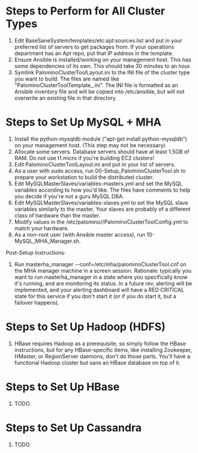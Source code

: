 Steps to Perform for All Cluster Types
======================================

   1. Edit BaseSaneSystem/templates/etc:apt:sources.list and put in your
      preferred list of servers to get packages from. If your operations department
      has an Apt repo, put that IP address in the template.
   1. Ensure Ansible is installed/working on your management host. This has some
      dependencies of its own. This should take 30 minutes to an hour.
   1. Symlink PalominoClusterToolLayout.ini to the INI file of the cluster type
      you want to build. The files are named like
      "PalominoClusterToolTemplate_<clusterType>.ini". The INI file is formatted as
      an Ansible inventory file and will be copied into /etc/ansible, but will
      not overwrite an existing file in that directory.


Steps to Set Up MySQL + MHA
===========================

   1. Install the python-mysqldb module ("apt-get install python-mysqldb") on your
      management host. (This step may not be necessary)
   1. Allocate some servers. Database servers should have at least 1.5GB of RAM.
      Do not use t1.micro if you're building EC2 clusters!
   1. Edit PalominoClusterToolLayout.ini and put in your list of servers.
   1. As a user with sudo access, run 00-Setup_PalominoClusterTool.sh to
      prepare your workstation to build the distributed cluster.
   1. Edit MySQLMasterSlaves/variables-masters.yml and set the MySQL variables
      according to how you'd like. The files have comments to help you decide
      if you're not a guru MySQL DBA.
   1. Edit MySQLMasterSlaves/variables-slaves.yml to set the MySQL slave
      variables similarly to the master. Your slaves are probably of a different
      class of hardware than the master.
   1. Modify values in the
     /etc/palomino/<clusterName>/PalominoClusterToolConfig.yml to match your
     hardware.
   1. As a non-root user (with Ansible master access), run 10-MySQL_MHA_Manager.sh.

Post-Setup Instructions:

   1. Run masterha_manager --conf=/etc/mha/palominoClusterTool.cnf on the MHA manager
      machine in a screen session. Rationale: typically you want to run masterha_manager
      in a state where you specifically know it's running, and are monitoring its
      status. In a future rev, alerting will be implemented, and your alerting dashboard
      will have a RED CRITICAL state for this service if you don't start it (or if you
      do start it, but a failover happens).


Steps to Set Up Hadoop (HDFS)
=============================

   1. HBase requires Hadoop as a prerequisite, so simply follow the HBase instructions,
      but for any HBase-specific items, like installing Zookeeper, HMaster, or RegionServer
      daemons, don't do those parts. You'll have a functional Hadoop cluster but sans
      an HBase database on top of it.

Steps to Set Up HBase
=====================

   1. TODO.

Steps to Set Up Cassandra
=========================

   1. TODO.

